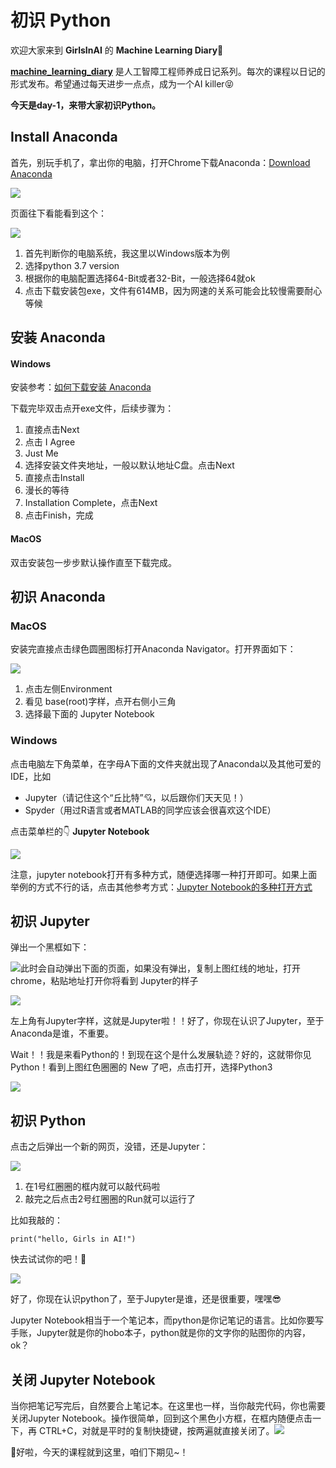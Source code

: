 # 初识 Python

欢迎大家来到 **GirlsInAI** 的 **Machine Learning Diary**👏

**[machine_learning_diary](https://github.com/YZHANG1270/Girls-In-AI/tree/master/machine_learning_diary)** 是人工智障工程师养成日记系列。每次的课程以日记的形式发布。希望通过每天进步一点点，成为一个AI killer😝

**今天是day-1，来带大家初识Python。**



## Install Anaconda

首先，别玩手机了，拿出你的电脑，打开Chrome下载Anaconda：[Download Anaconda](https://www.anaconda.com/download/)

![](https://github.com/YZHANG1270/Girls-In-AI/blob/master/others/pics/ml_diary/print/001.png?raw=true)

页面往下看能看到这个：

![](https://github.com/YZHANG1270/Girls-In-AI/blob/master/others/pics/ml_diary/print/002.png?raw=true)

1. 首先判断你的电脑系统，我这里以Windows版本为例
2. 选择python 3.7 version
3. 根据你的电脑配置选择64-Bit或者32-Bit，一般选择64就ok
4. 点击下载安装包exe，文件有614MB，因为网速的关系可能会比较慢需要耐心等候



## 安装 Anaconda

#### Windows

安装参考：[如何下载安装 Anaconda](https://jingyan.baidu.com/article/eae078275a31851fec5485b8.html)

下载完毕双击点开exe文件，后续步骤为：

1. 直接点击Next
2. 点击 I Agree
3. Just Me
4. 选择安装文件夹地址，一般以默认地址C盘。点击Next
5. 直接点击Install
6. 漫长的等待
7. Installation Complete，点击Next
8. 点击Finish，完成

#### MacOS

双击安装包一步步默认操作直至下载完成。



## 初识 Anaconda

### MacOS

安装完直接点击绿色圆圈图标打开Anaconda Navigator。打开界面如下：

![](https://github.com/YZHANG1270/Girls-In-AI/blob/master/others/pics/ml_diary/print/010.jpg?raw=true)

1. 点击左侧Environment
2. 看见 base(root)字样，点开右侧小三角
3. 选择最下面的 Jupyter Notebook

### Windows

点击电脑左下角菜单，在字母A下面的文件夹就出现了Anaconda以及其他可爱的IDE，比如

- Jupyter（请记住这个“丘比特”💘，以后跟你们天天见！）
- Spyder（用过R语言或者MATLAB的同学应该会很喜欢这个IDE）

点击菜单栏的👇 **Jupyter Notebook**

![](https://github.com/YZHANG1270/Girls-In-AI/blob/master/others/pics/ml_diary/print/011.jpg?raw=true)



注意，jupyter notebook打开有多种方式，随便选择哪一种打开即可。如果上面举例的方式不行的话，点击其他参考方式：[Jupyter Notebook的多种打开方式](https://github.com/YZHANG1270/Girls-In-AI/blob/master/tools/anaconda/jupyter/README.md)



## 初识 Jupyter

弹出一个黑框如下：

![](https://github.com/YZHANG1270/Girls-In-AI/blob/master/others/pics/ml_diary/print/004.png?raw=true)此时会自动弹出下面的页面，如果没有弹出，复制上图红线的地址，打开chrome，粘贴地址打开你将看到 Jupyter的样子

![](https://github.com/YZHANG1270/Girls-In-AI/blob/master/others/pics/ml_diary/print/006.png?raw=true)

左上角有Jupyter字样，这就是Jupyter啦！！好了，你现在认识了Jupyter，至于Anaconda是谁，不重要。

Wait！！我是来看Python的！到现在这个是什么发展轨迹？好的，这就带你见Python！看到上图红色圈圈的 New 了吧，点击打开，选择Python3

![](https://github.com/YZHANG1270/Girls-In-AI/blob/master/others/pics/ml_diary/print/009.jpg?raw=true)



## 初识 Python

点击之后弹出一个新的网页，没错，还是Jupyter：

![](https://github.com/YZHANG1270/Girls-In-AI/blob/master/others/pics/ml_diary/print/007.png?raw=true)

1. 在1号红圈圈的框内就可以敲代码啦
2. 敲完之后点击2号红圈圈的Run就可以运行了

比如我敲的：

```print("hello, Girls in AI!")```

快去试试你的吧！🤟

![](https://github.com/YZHANG1270/Girls-In-AI/blob/master/others/pics/ml_diary/print/008.png?raw=true)

好了，你现在认识python了，至于Jupyter是谁，还是很重要，嘿嘿😎

Jupyter Notebook相当于一个笔记本，而python是你记笔记的语言。比如你要写手账，Jupyter就是你的hobo本子，python就是你的文字你的贴图你的内容，ok？



## 关闭 Jupyter Notebook

当你把笔记写完后，自然要合上笔记本。在这里也一样，当你敲完代码，你也需要关闭Jupyter Notebook。操作很简单，回到这个黑色小方框，在框内随便点击一下，再 CTRL+C，对就是平时的复制快捷键，按两遍就直接关闭了。![](https://github.com/YZHANG1270/Girls-In-AI/blob/master/others/pics/ml_diary/print/004.png?raw=true)

👩好啦，今天的课程就到这里，咱们下期见~！